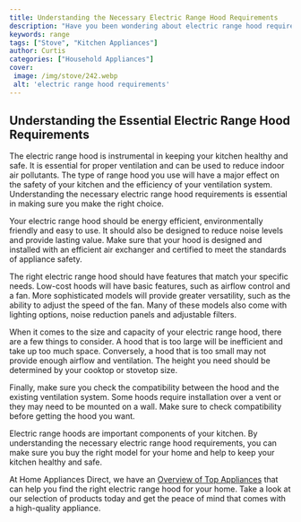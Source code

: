 ```yaml
---
title: Understanding the Necessary Electric Range Hood Requirements
description: "Have you been wondering about electric range hood requirements for your home This blog post explores what is required for an efficient and safe electric range hood"
keywords: range
tags: ["Stove", "Kitchen Appliances"]
author: Curtis
categories: ["Household Appliances"]
cover: 
 image: /img/stove/242.webp
 alt: 'electric range hood requirements'
---
```

## Understanding the Essential Electric Range Hood Requirements
The electric range hood is instrumental in keeping your kitchen healthy and safe. It is essential for proper ventilation and can be used to reduce indoor air pollutants. The type of range hood you use will have a major effect on the safety of your kitchen and the efficiency of your ventilation system. Understanding the necessary electric range hood requirements is essential in making sure you make the right choice.

Your electric range hood should be energy efficient, environmentally friendly and easy to use. It should also be designed to reduce noise levels and provide lasting value. Make sure that your hood is designed and installed with an efficient air exchanger and certified to meet the standards of appliance safety.

The right electric range hood should have features that match your specific needs. Low-cost hoods will have basic features, such as airflow control and a fan. More sophisticated models will provide greater versatility, such as the ability to adjust the speed of the fan. Many of these models also come with lighting options, noise reduction panels and adjustable filters.

When it comes to the size and capacity of your electric range hood, there are a few things to consider. A hood that is too large will be inefficient and take up too much space. Conversely, a hood that is too small may not provide enough airflow and ventilation. The height you need should be determined by your cooktop or stovetop size.

Finally, make sure you check the compatibility between the hood and the existing ventilation system. Some hoods require installation over a vent or they may need to be mounted on a wall. Make sure to check compatibility before getting the hood you want.

Electric range hoods are important components of your kitchen. By understanding the necessary electric range hood requirements, you can make sure you buy the right model for your home and help to keep your kitchen healthy and safe. 

At Home Appliances Direct, we have an [Overview of Top Appliances](./pages/appliance-overview) that can help you find the right electric range hood for your home. Take a look at our selection of products today and get the peace of mind that comes with a high-quality appliance.
